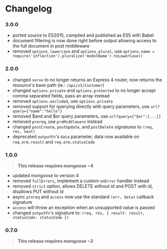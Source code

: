 Changelog
=========

### 3.0.0

* ported source to ES2015, compiled and published as ES5 with Babel
* document filtering is now done right before output allowing access to the full document in post middleware
* removed `options.lowercase` and `options.plural`, use `options.name = require('inflection').pluralize('modelName').toLowerCase()`

### 2.0.0

* changed `serve` to no longer returns an Express 4 router, now returns the resource's base path (ie.: `/api/v1/Customer`)
* changed `options.private` and `options.protected` to no longer accept comma separated fields, pass an array instead
* removed `options.excluded`, use `options.private`
* removed support for querying directly with query parameters, use `url?query={"name":"hello"}`
* removed $and and $or query parameters, use `url?query={"$or":[...]}`
* removed `prereq`, use `preMiddleware` instead
* changed `postCreate`, `postUpdate`, and `postDelete` signatures to `(req, res, next)`
* deprecated `outputFn`'s `data` parameter, data now available on `req.erm.result` and `req.erm.statusCode`

### 1.0.0

> **This release requires mongoose ~4**

* updated mongoose to version 4
* removed `fullErrors`, implement a custom `onError` handler instead
* removed `strict` option, allows DELETE without id and POST with id, disallows PUT without id
* async `prereq` and `access` now use the standard `(err, data)` callback signature
* `access` will throw an exception when an unsupported value is passed
* changed `outputFn`'s signature to: `(req, res, { result: result, statusCode: statusCode })`

### 0.7.0

> **This release requires mongoose ~3**
